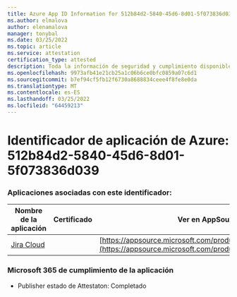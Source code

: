 ```yaml
---
title: Azure App ID Information for 512b84d2-5840-45d6-8d01-5f073836d039
ms.author: elmalova
author: elenamalova
manager: tonybal
ms.date: 03/25/2022
ms.topic: article
ms.service: attestation
certification_type: attested
description: Toda la información de seguridad y cumplimiento disponible para 512b84d2-5840-45d6-8d01-5f073836d039.
ms.openlocfilehash: 9973afb41e21cb25a1c06b6ce0bfc0859a07c6d1
ms.sourcegitcommit: b7ef94cf5fb12f6730a8688834ceee4f8fe8e0da
ms.translationtype: MT
ms.contentlocale: es-ES
ms.lasthandoff: 03/25/2022
ms.locfileid: "64459213"
---
```

# <a name="azure-app-id-512b84d2-5840-45d6-8d01-5f073836d039"></a>Identificador de aplicación de Azure: 512b84d2-5840-45d6-8d01-5f073836d039


### <a name="apps-associated-with-this-id"></a>Aplicaciones asociadas con este identificador:
| **Nombre de la aplicación** | **Certificado** | **Ver en AppSource** |
|--------------|---------------|-----------------------|
| [Jira Cloud](../forward/WA200002140.md) |  | [https://appsource.microsoft.com/product/office/WA200002140](https://appsource.microsoft.com/product/office/WA200002140) |

### <a name="microsoft-365-app-compliance-status"></a>Microsoft 365 de cumplimiento de la aplicación
- Publisher estado de Attestaton: Completado
